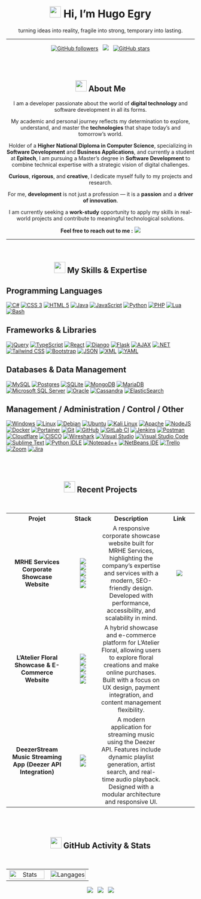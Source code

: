 <!--
[![Twitter Follow](https://img.shields.io/twitter/follow/NAMETWITTER__?style=social)](https://twitter.com/NAMETWITTER)
[![YouTube Channel Views](https://img.shields.io/youtube/channel/views/CHNAME?style=social)](https://www.youtube.com/channel/CHNAME)
-->
<!--<h2 align="center"><img src="https://user-images.githubusercontent.com/39955420/147578199-56632b69-b3e8-4d9f-97e2-f046a1c2cba0.gif"></h2>-->
<h1 align="center"><img src="https://user-images.githubusercontent.com/39955420/147578264-bae0526c-028a-49d2-8af8-d08bb4edbd2a.gif" height="30" width="30"> Hi, I’m Hugo Egry</h1>
<p align="center">turning ideas into reality, fragile into strong, temporary into lasting.</p>

---
<p align="center">
  <!-- GitHub followers -->
  <a href="https://github.com/hugoegry"><img src="https://img.shields.io/github/followers/hugoegry?style=social" alt="GitHub followers"></a>
  &nbsp;
  <!--mail-->
  <a href="mailto:hugo.egry@epitech.eu"><img src="https://img.shields.io/badge/Email-hugo.egry@epitech.eu-blue?style=social&logo=gmail"></a> <!--@ = maildotru-->
  &nbsp;
  <!-- Repo stars -->
  <a href="https://github.com/rishikagupta2468?tab=stars"><img src="https://img.shields.io/github/stars/hugoegry?style=social" alt="GitHub stars"></a>
</p>
<br><br>
<h2 align="center"><img src="https://images.emojiterra.com/google/noto-emoji/animated-emoji/1f680.gif" height="30" width="30"> About Me</h2>

<p align="center">
I am a developer passionate about the world of <strong>digital technology</strong> and software development in all its forms.
</p>

<p align="center">
My academic and personal journey reflects my determination to explore, understand, and master the <strong>technologies</strong> that shape today’s and tomorrow’s world.
</p>

<p align="center">
Holder of a <strong>Higher National Diploma in Computer Science</strong>, specializing in <strong>Software Development</strong> and <strong>Business Applications</strong>, and currently a student at <strong>Epitech</strong>, I am pursuing a Master’s degree in <strong>Software Development</strong> to combine technical expertise with a strategic vision of digital challenges.
</p>

<p align="center">
<strong>Curious</strong>, <strong>rigorous</strong>, and <strong>creative</strong>, I dedicate myself fully to my projects and research.
</p>

<p align="center">
For me, <strong>development</strong> is not just a profession — it is a <strong>passion</strong> and a <strong>driver of innovation</strong>.
</p>

<p align="center">
I am currently seeking a <strong>work-study</strong> opportunity to apply my skills in real-world projects and contribute to meaningful technological solutions.
</p>

<p align="center"><strong>Feel free to reach out to me :</strong>  <a href="mailto:hugo.egry@epitech.eu"><img src="https://img.shields.io/badge/Email-hugo.egry@epitech.eu-blue?style=social&logo=gmail"></a></p>

<!--||||||||||||||||||||||||||||||||||||||||||||||||||||||||||||||||||||||||||||||||||||||||||||||||||||||||||||||||||||||||||||||||||||||||||||||||||||||||||||||||||||||||||||||||||||||||||||||||||||||||||||||||||||||||-->

---

<br>
<h2 align="center"><img src="https://cdn-icons-gif.flaticon.com/17122/17122378.gif" height="30" width="30"> My Skills & Expertise</h2>

## Programming Languages
[![C#](https://custom-icon-badges.demolab.com/badge/C%23-%270065.svg?logo=cshrp&logoColor=white)](#)
[![CSS 3](https://img.shields.io/badge/CSS%203-%231572B6.svg?&logo=css&logoColor=white)](#)
[![HTML 5](https://img.shields.io/badge/HTML%205-%23E34F26.svg?&logo=html5&logoColor=white)](#)
[![Java](https://img.shields.io/badge/JAVA-%23ED8B00.svg?&logo=openjdk&logoColor=white)](#)
[![JavaScript](https://img.shields.io/badge/Java%20Script-%23323330.svg?&logo=javascript&logoColor=%23F7DF1E)](#)
[![Python](https://img.shields.io/badge/Python-3776AB?&logo=python&logoColor=white)](#)
[![PHP](https://img.shields.io/badge/PHP-%23777BB4.svg?&logo=php&logoColor=white)](#)
[![Lua](https://img.shields.io/badge/LUA-2C2D72?&logo=lua&logoColor=white)](#)
[![Bash](https://img.shields.io/badge/Bash-4EAA25?logo=gnubash&logoColor=fff)](#)

## Frameworks & Libraries
[![jQuery](https://img.shields.io/badge/jquery-%230769AD.svg?&logo=jquery&logoColor=white)](#)
[![TypeScript](https://img.shields.io/badge/Type%20Script-3178C6?logo=typescript&logoColor=fff)](#)
[![React](https://img.shields.io/badge/React-20232A?&logo=react&logoColor=61DAFB)](#)
[![Django](https://img.shields.io/badge/Django-092E20?&logo=django&logoColor=white)](#)
[![Flask](https://img.shields.io/badge/Flask-000000?&logo=flask&logoColor=white)](#)
[![AJAX](https://img.shields.io/badge/AJAX-0058CC?&logo=Mattermost&logoColor=white)](#)
[![.NET](https://img.shields.io/badge/.NET-512BD4?logo=dotnet&logoColor=fff)](#)
[![Tailwind CSS](https://img.shields.io/badge/Tailwind%20CSS-%2338B2AC.svg?logo=tailwind-css&logoColor=white)](#)
[![Bootstrap](https://img.shields.io/badge/Bootstrap-7952B3?logo=bootstrap&logoColor=fff)](#)
[![JSON](https://img.shields.io/badge/JSON-000?logo=json&logoColor=fff)](#)
[![XML](https://img.shields.io/badge/XML-767C52?logo=xml&logoColor=fff)](#)
[![YAML](https://img.shields.io/badge/YAML-CB171E?logo=yaml&logoColor=fff)](#)

## Databases & Data Management
[![MySQL](https://img.shields.io/badge/MySQL-4479A1?logo=mysql&logoColor=fff)](#)
[![Postgres](https://img.shields.io/badge/Postgres-%23316192.svg?logo=postgresql&logoColor=white)](#)
[![SQLite](https://img.shields.io/badge/SQLite-%2307405e.svg?logo=sqlite&logoColor=white)](#)
[![MongoDB](https://img.shields.io/badge/MongoDB-%234ea94b.svg?logo=mongodb&logoColor=white)](#)
[![MariaDB](https://img.shields.io/badge/MariaDB-003545?logo=mariadb&logoColor=white)](#)
[![Microsoft SQL Server](https://custom-icon-badges.demolab.com/badge/Microsoft%20SQL%20Server-CC2927?logo=mssqlserver-white&logoColor=white)](#)
[![Oracle](https://custom-icon-badges.demolab.com/badge/Oracle-F80000?logo=oracle&logoColor=fff)](#)
[![Cassandra](https://img.shields.io/badge/Cassandra-%231287B1.svg?logo=apache-cassandra&logoColor=white)](#)
[![ElasticSearch](https://img.shields.io/badge/Elastic%20Search-005571?&logo=elastic&logoColor=white)](#)

## Management / Administration / Control / Other
[![Windows](https://custom-icon-badges.demolab.com/badge/Windows-0078D6?logo=windows11&logoColor=white)](#)
[![Linux](https://img.shields.io/badge/Linux-FCC624?logo=linux&logoColor=black)](#)
[![Debian](https://img.shields.io/badge/Debian-A81D33?logo=debian&logoColor=fff)](#)
[![Ubuntu](https://img.shields.io/badge/Ubuntu-E95420?logo=ubuntu&logoColor=white)](#)
[![Kali Linux](https://img.shields.io/badge/Kali%20Linux-557C94?logo=kalilinux&logoColor=fff)](#)
[![Apache](https://img.shields.io/badge/Apache-A80002?&logo=apache&logoColor=white)](#)
[![NodeJS](https://img.shields.io/badge/node.js-6DA55F?&logo=node.js&logoColor=white)](#)
[![Docker](https://img.shields.io/badge/Docker-2496ED?&logo=docker&logoColor=white)](#)
[![Portainer](https://img.shields.io/badge/Portainer-13B8F1?&logo=portainer&logoColor=white)](#)
[![Git](https://img.shields.io/badge/Git-F05032?logo=git&logoColor=fff)](#)
[![GitHub](https://img.shields.io/badge/GitHub-181717?&logo=github&logoColor=white)](#)
[![GitLab CI](https://img.shields.io/badge/GitLab%20CI-FC6D26?logo=gitlab&logoColor=fff)](#)
[![Jenkins](https://img.shields.io/badge/Jenkins-D24939?&logo=jenkins&logoColor=white)](#)
[![Postman](https://img.shields.io/badge/Postman-FF6C37?logo=postman&logoColor=white)](#)
[![Cloudflare](https://img.shields.io/badge/Cloudflare-F38020?logo=Cloudflare&logoColor=white)](#)
[![CISCO](https://img.shields.io/badge/CISCO-1BA0D7?&logo=cisco&logoColor=white)](#)
[![Wireshark](https://img.shields.io/badge/Wireshark-1679A7?&logo=Wireshark&logoColor=white)](#)
[![Visual Studio](https://custom-icon-badges.demolab.com/badge/Visual%20Studio-5C2D91.svg?&logo=visualstudio&logoColor=white)](#)
[![Visual Studio Code](https://custom-icon-badges.demolab.com/badge/Visual%20Studio%20Code-0078d7.svg?logo=vsc&logoColor=white)](#)
[![Sublime Text](https://img.shields.io/badge/Sublime%20Text-%23575757.svg?logo=sublime-text&logoColor=important)](#)
[![Python IDLE](https://img.shields.io/badge/Python%20IDLE-3776AB?logo=python&logoColor=fff)](#)
[![Notepad++](https://img.shields.io/badge/Notepad++-90E59A.svg?&logo=notepad%2b%2b&logoColor=black)](#)
[![NetBeans IDE](https://img.shields.io/badge/NetBeans%20IDE-1B6AC6.svg?logo=apache-netbeans-ide&logoColor=white)](#)
[![Trello](https://img.shields.io/badge/Trello-0052CC?logo=trello&logoColor=fff)](#)
[![Zoom](https://img.shields.io/badge/Zoom-2D8CFF?logo=zoom&logoColor=white)](#)
[![Jira](https://img.shields.io/badge/Jira-0052CC?logo=jira&logoColor=white)](#) <!--https://img.shields.io/badge/VMware-231f20?style=for-the-badge&logo=VMware&logoColor=white https://img.shields.io/badge/VirtualBox-21416b?style=for-the-badge&logo=VirtualBox&logoColor=white -->

<!--||||||||||||||||||||||||||||||||||||||||||||||||||||||||||||||||||||||||||||||||||||||||||||||||||||||||||||||||||||||||||||||||||||||||||||||||||||||||||||||||||||||||||||||||||||||||||||||||||||||||||||||||||||||||-->

<br><br>
<h2 align="center"><img src="https://cdn-icons-gif.flaticon.com/17122/17122649.gif" height="30" width="30"> Recent Projects</h2>
<br>

<table>
  <tr>
    <th>Projet</th>
    <th>Stack</th>
    <th>Description</th>
    <th>Link</th>
  </tr>

  <tr>
    <td align="center" width="300"><b>MRHE Services<br>Corporate Showcase Website</b>
    </td>
    <td align="center" width="150">
      <a href="#"><img src="https://img.shields.io/badge/PHP-%23777BB4.svg?&logo=php&logoColor=white"/></a><br>
      <a href="#"><img src="https://img.shields.io/badge/MySQL-4479A1?logo=mysql&logoColor=fff"/></a><br>
      <a href="#"><img src="https://img.shields.io/badge/Java%20Script-%23323330.svg?&logo=javascript&logoColor=%23F7DF1E"/></a><br>
      <a href="#"><img src="https://img.shields.io/badge/HTML%205-%23E34F26.svg?&logo=html5&logoColor=white"/></a><br>
      <a href="#"><img src="https://img.shields.io/badge/CSS%203-%231572B6.svg?&logo=css&logoColor=white"/></a>
    </td>
    <td align="center" width="400">
      A responsive corporate showcase website built for MRHE Services, highlighting the company’s expertise and services with a modern, SEO-friendly design. Developed with performance, accessibility, and scalability in mind.
    </td>
    <td align="center" width="200">
      <a href="https://mrheservice.fr/"><img src="https://img.shields.io/badge/www.mrheservice.fr-0052CC?logo=workplace&logoColor=white"/></a>
    </td>
  </tr>

  <tr>
    <td align="center" width="300"><b>L’Atelier Floral<br>Showcase & E-Commerce Website</b></td>
    <td align="center">
      <a href="#"><img src="https://img.shields.io/badge/PHP-%23777BB4.svg?&logo=php&logoColor=white"/></a><br>
      <a href="#"><img src="https://img.shields.io/badge/MySQL-4479A1?logo=mysql&logoColor=fff"/></a><br>
      <a href="#"><img src="https://img.shields.io/badge/Java%20Script-%23323330.svg?&logo=javascript&logoColor=%23F7DF1E"/></a><br>
      <a href="#"><img src="https://img.shields.io/badge/HTML%205-%23E34F26.svg?&logo=html5&logoColor=white"/></a><br>
      <a href="#"><img src="https://img.shields.io/badge/CSS%203-%231572B6.svg?&logo=css&logoColor=white"/></a>
    </td>
    <td align="center" width="400">
      A hybrid showcase and e-commerce platform for L’Atelier Floral, allowing users to explore floral creations and make online purchases. Built with a focus on UX design, payment integration, and content management flexibility.
    </td>
  </tr>

  <tr>
    <td align="center" width="300"><b>DeezerStream<br>Music Streaming App (Deezer API Integration)</b></td>
    <td align="center">
      <a href="#"><img src="https://img.shields.io/badge/Deezer-000?&logo=undertale&logoColor=9D36F7"/></a><br>
      <a href="#"><img src="https://custom-icon-badges.demolab.com/badge/C%23-%270065.svg?logo=cshrp&logoColor=white"/></a>
    </td>
    <td align="center" width="400">
      A modern application for streaming music using the Deezer API. Features include dynamic playlist generation, artist search, and real-time audio playback. Designed with a modular architecture and responsive UI.
    </td>
  </tr>
</table>

<!--||||||||||||||||||||||||||||||||||||||||||||||||||||||||||||||||||||||||||||||||||||||||||||||||||||||||||||||||||||||||||||||||||||||||||||||||||||||||||||||||||||||||||||||||||||||||||||||||||||||||||||||||||||||||-->

<br><br>
<h2 align="center"><img src="https://media4.giphy.com/media/v1.Y2lkPTZjMDliOTUyMndjc2pyNDN3dGw1ZTdjY3psOHB2MHZxZ2lma2UwdGpyeHo5dXhhdSZlcD12MV9naWZzX3NlYXJjaCZjdD1n/TJP7EH5i1fB2rKeWbf/200w.gif" height="30" width="30"> GitHub Activity & Stats</h2>
<br>

<table align="center" width="100%">
  <tr>
    <td align="center" width="50%">
      <img src="https://github-readme-stats-seven-orcin-82.vercel.app/api?username=hugoegry&layout=compact&show_icons=true&count_private=true&theme=radical&border_radius=25" alt="Stats" width="100%">
    </td>
    <td align="center" width="50%">
      <img src="https://github-readme-stats-seven-orcin-82.vercel.app/api/top-langs/?username=hugoegry&layout=compact&show_icons=true&count_private=true&theme=radical&border_radius=25" alt="Langages" width="100%">
    </td>
  </tr>
</table>

<!--
## 🐍 Mon activité GitHub

![Snake animation](https://github.com/SKH1995/SKH1995/blob/output/github-contribution-grid-snake.svg)
---
-->

<p align="center">
  <!-- linkedin -->
  <a href="https://www.linkedin.com/in/hugo-egry-666182371/"><img src="https://img.shields.io/badge/Linkedin-hugo%20egry-blue0A66C2?style=social&logo=logmein&logoColor=black"></a>
  &nbsp;
  <!-- git hub -->
  <a href="https://github.com/hugoegry"><img src="https://img.shields.io/badge/Git%20Hub-hugoegry-blue?style=social&logo=refinedgithub"></a>
  &nbsp;
  <!-- mail -->
  <a href="mailto:hugo.egry@epitech.eu"><img src="https://img.shields.io/badge/Email-hugo.egry@epitech.eu-blue?style=social&logo=maildotru&logoColor=black"></a>
</p>
